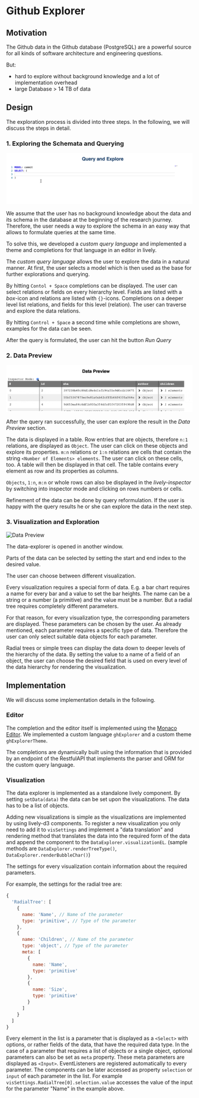 # Github Explorer

## Motivation

The Github data in the Github database (PostgreSQL) are a powerful source for all kinds of software architecture and engineering questions.

But:

- hard to explore without background knowledge and a lot of implementation overhead
- large Database > 14 TB of data

## Design

The exploration process is divided into three steps. In the following, we will discuss the steps in detail.

### 1. Exploring the Schemata and Querying

![Query Editor and Exploration](resources/editor.gif)

We assume that the user has no background knowledge about the data and its schema in the database at the beginning of the research journey. Therefore, the user needs a way to explore the schema in an easy way that allows to formulate queries at the same time.

To solve this, we developed a _custom query language_ and implemented a theme and completions for that language in an editor in lively.

The _custom query language_ allows the user to explore the data in a natural manner. At first, the user selects a model which is then used as the base for further explorations and querying.

By hitting `Contol + Space` completions can be displayed. The user can select relations or fields on every hierarchy level. Fields are listed with a _box_-icon and relations are listed with `{}`-icons. Completions on a deeper level list relations, and fields for this level (relation). The user can traverse and explore the data relations.

By hitting `Control + Space` a second time while completions are shown, examples for the data can be seen.

After the query is formulated, the user can hit the button _Run Query_

### 2. Data Preview

![Data Preview](resources/datapreview.gif)

After the query ran successfully, the user can explore the result in the _Data Preview_ section.

The data is displayed in a table. Row entries that are objects, therefore `n:1` relations, are displayed as `Object`. The user can click on
these objects and explore its properties. `m:n` relations or `1:n` relations are cells that contain the string `<Number of Elements> elements`. The user can click on these cells, too. A table will then be displayed in that cell. The table contains every element as row and its properties as columns.

`Objects`, `1:n`, `m:n` or whole rows can also be displayed in the _lively-inspector_ by switching into inspector mode and clicking on rows numbers or cells.

Refinement of the data can be done by query reformulation.
If the user is happy with the query results he or she can explore the data in the next step.

### 3. Visualization and Exploration

![Data Preview](resources/visualization.gif)

The data-explorer is opened in another window.

Parts of the data can be selected by setting the start and end index to the desired value.

The user can choose between different visualization.

Every visualization requires a special form of data. E.g. a bar chart requires a name for every bar and a value to set the bar heights. The name can be a string or a number (a primitive) and the value must be a number. But a radial tree requires completely different parameters.

For that reason, for every visualization type, the corresponding parameters are displayed. These parameters can be chosen by the user. As already mentioned, each parameter requires a specific type of data. Therefore the user can only select suitable data objects for each parameter.

Radial trees or simple trees can display the data down to deeper levels of the hierarchy of the data. By setting the value to a name of a field of an object, the user can choose the desired field that is used on every level of the data hierarchy for rendering the visualization.

## Implementation

We will discuss some implementation details in the following.

### Editor

The completion and the editor itself is implemented using the [Monaco Editor](https://microsoft.github.io/monaco-editor/). We implemented a custom language `ghExplorer` and a custom theme `ghExplorerTheme`.

The completions are dynamically built using the information that is provided by an endpoint of the RestfulAPI that implements the parser and ORM for the custom query language.

### Visualization

The data explorer is implemented as a standalone lively component. By setting `setData(data)` the data can be set upon the visualizations. The data has to be a list of objects.

Adding new visualizations is simple as the visualizations are implemented by using lively-d3 components.
To register a new visualization you only need to add it to `visSettings` and implement a "data translation" and rendering method that translates the data into the required form of the data and append the component to the `DataExplorer.visualizationEL`. (sample methods are `DataExplorer.renderTreeType()`, `DataExplorer.renderBubbleChar()`)

The settings for every visualization contain information about the required parameters.

For example, the settings for the radial tree are:

```js
{
  'RadialTree': [
    {
      name: 'Name', // Name of the parameter
      type: 'primitive', // Type of the parameter
    },
    {
      name: 'Children', // Name of the parameter
      type: 'object', // Type of the parameter
      meta: [
        {
          name: 'Name',
          type: 'primitive'
        },
        {
          name: 'Size',
          type: 'primitive'
        }
      ]
    }
  ]
}
```

Every element in the list is a parameter that is displayed as a `<Select>` with options, or rather fields of the data, that have the required data type.
In the case of a parameter that requires a list of objects or a single object, optional parameters can also be set as `meta` property. These meta parameters are displayed as `<Input>`. EventListeners are registered automatically to every parameter. The components can be later accessed as property `selection` or `input` of each parameter in the list. For example `visSettings.RadialTree[0].selection.value` accesses the value of the input for the parameter "Name" in the example above.
